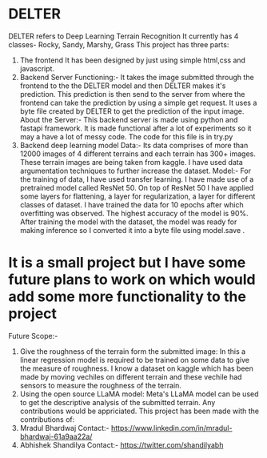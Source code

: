 # DELTER
DELTER refers to Deep Learning Terrain Recognition 
It currently has 4 classes- Rocky, Sandy, Marshy, Grass
This project has three parts:
1) The frontend
   It has been designed by just using simple html,css and javascript.
2) Backend Server
   Functioning:-
   It takes the image submitted through the frontend to the the DELTER model and then DELTER makes it's prediction.
   This prediction is then send to the server from where the frontend can take the prediction by using a simple get request.
   It uses a byte file created by DELTER to get the prediction of the input image.
   About the Server:-
   This backend server is made using python and fastapi framework.
   It is made functional after a lot of experiments so it may a have a lot of messy code.
   The code for this file is in try.py
3) Backend deep learning model
   Data:-
   Its data comprises of more than 12000 images of 4 different terrains and each terrain has 300+ images.
   These terrain images are being taken from kaggle.
   I have used data argumentation techniques to further increase the dataset.
   Model:-
   For the training of data, I have used transfer learning. I have made use of a pretrained model called ResNet 50.
   On top of ResNet 50 I have applied some layers for flattening, a layer for regularization, a layer for different classes of dataset.
   I have trained the data for 10 epochs after which overfitting was observed.
   The highest accuracy of the model is 90%.
   After training the model with the dataset, the model was ready for making inference so I converted it into a byte file using model.save .


   
# It is a small project but I have some future plans to work on which would add some more functionality to the project
Future Scope:-
1) Give the roughness of the terrain form the submitted image:
   In this a linear regression model is required to be trained on some data to give the measure of roughness.
   I know a dataset on kaggle which has been made by moving vechiles on different terrain and these vechile had sensors to measure the roughness of the terrain.
2) Using the open source LLaMA model:
   Meta's LLaMA model can be used to get the descriptive analysis of the submitted terrain.
Any contributions would be appriciated.
This project has been made with the contributions of:
  1) Mradul Bhardwaj                   Contact:- https://www.linkedin.com/in/mradul-bhardwaj-61a9aa22a/
  2) Abhishek Shandilya                Contact:- https://twitter.com/shandilyabh

   
   
   
   
